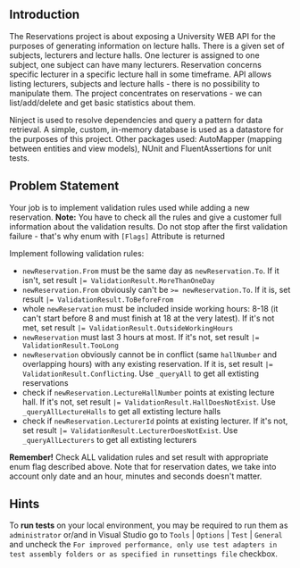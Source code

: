## Introduction
  
  
The Reservations project is about exposing a University WEB API for the purposes of generating information on lecture halls. There is a given set
of subjects, lecturers and lecture halls. One lecturer is assigned to one subject, one subject can have many lecturers. 
Reservation concerns specific lecturer in a specific lecture hall in some timeframe. API allows listing lecturers, 
subjects and lecture halls - there is no possibility to manipulate them. The project concentrates on reservations - 
we can list/add/delete and get basic statistics about them.
 
Ninject is used to resolve dependencies and query a pattern for data retrieval. A simple, custom, in-memory database is used 
as a datastore for the purposes of this project. Other packages used: AutoMapper (mapping between entities and
view models), NUnit and FluentAssertions for unit tests.

## Problem Statement
  
  
Your job is to implement validation rules used while adding a new reservation. 
**Note:** You have to check all the rules and give a customer full information about the validation results. Do not stop after the first validation failure - that's why enum with `[Flags]` Attribute is returned

Implement following validation rules:
 - `newReservation.From` must be the same day as `newReservation.To`. If it isn't, set result `|= ValidationResult.MoreThanOneDay`
 - `newReservation.From` obviously can't be `>= newReservation.To`. If it is, set result `|= ValidationResult.ToBeforeFrom`
 - whole `newReservation` must be included inside working hours: 8-18 (it can't start before 8 and must finish at 18 at the very latest). If it's not met, set result `|= ValidationResult.OutsideWorkingHours`
 - `newReservation` must last 3 hours at most. If it's not, set result `|= ValidationResult.TooLong`
 - `newReservation` obviously cannot be in conflict (same `hallNumber` and overlapping hours) with any existing reservation. If it is, set result `|= ValidationResult.Conflicting`. Use `_queryAll` to get all extisting reservations
 - check if `newReservation.LectureHallNumber` points at existing lecture hall. If it's not, set result `|= ValidationResult.HallDoesNotExist`. Use `_queryAllLectureHalls` to get all extisting lecture halls
 - check if `newReservation.LecturerId` points at existing lecturer. If it's not, set result `|= ValidationResult.LecturerDoesNotExist`. Use `_queryAllLecturers` to get all extisting lecturers

**Remember!** Check ALL validation rules and set result with appropriate enum flag described above.
Note that for reservation dates, we take into account only date and an hour, minutes and seconds doesn't matter.

## Hints

To **run tests** on your local environment, you may be required to run them as `administrator` or/and in Visual Studio go to `Tools` | `Options` | `Test` | `General` and uncheck the `For improved performance, only use test adapters in test assembly folders or as specified in runsettings file` checkbox.
